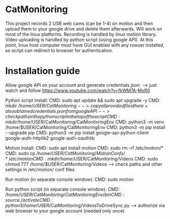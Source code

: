 # CatMonitoring
This project records 2 USB web cams (can be 1-4) on motion and then upload them to your google drive and delete them afterwards. Will work on most of the linux platforms. 
Recording is handled by linux motion library.
Video uploading is handled by python script (using google API).
At this point, linux host computer must have GUI enabled with any rowser installed, so script can redirect to browser for authentication.

# Installation guide
Allow google API on your account and generate credentials.json:
	--> just watch and follow https://www.youtube.com/watch?v=fkWM7A-MxR0

Python script install:
	CMD: sudo apt update && sudo apt upgrade -y
	CMD: mkdir /home/$USER/CatMonitoring
	--> copy all provided files there + also obtained credentials.json from google API 
	--> check paths in the python script in the top of the script
	CMD: mkdir /home/$USER/CatMonitoring/CatMonitoringEnv
	CMD: python3 -m venv /home/$USER/CatMonitoring/CatMonitoringEnv
	CMD: python3 -m pip install --upgrade pip
	CMD: python3 -m pip install google-api-python-client google-auth-httplib2 google-auth-oauthlib
	
Motion install:
	CMD: sudo apt install motion
	CMD: sudo rm -rf /etc/motion/*
	CMD: sudo cp /home/$USER/CatMonitoring/MotionConfs/* /etc/motion
	CMD: mkdir /home/$USER/CatMonitoring/Videos
	CMD: sudo chmod 777 /home/$USER/CatMonitoring/Videos
	--> check paths and other settings in /etc/motion/ conf files

Run motion (in separate console window):
	CMD: sudo motion

Run python script (in separate console window):
	CMD: /home/$USER/CatMonitoring/CatMonitoringEnv/bin
	CMD: source ./activate
	CMD: python3 /home/$USER/CatMonitoring/VideosToDriveSync.py
	--> authorize via web browser to your google account (needed only once)
	




